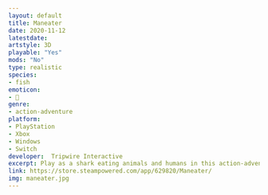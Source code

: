 ```yaml
---
layout: default
title: Maneater
date: 2020-11-12
latestdate: 
artstyle: 3D
playable: "Yes"
mods: "No"
type: realistic
species: 
- fish
emoticon: 
- 🦈
genre: 
- action-adventure
platform:
- PlayStation
- Xbox
- Windows
- Switch
developer: 	Tripwire Interactive
excerpt: Play as a shark eating animals and humans in this action-adventure.
link: https://store.steampowered.com/app/629820/Maneater/
img: maneater.jpg
---
```


